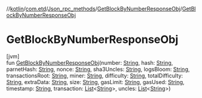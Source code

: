 //[kotlin](../../../../index.md)/[com.etd](../../index.md)/[Json_rpc_methods](../index.md)/[GetBlockByNumberResponseObj](index.md)/[GetBlockByNumberResponseObj](-get-block-by-number-response-obj.md)

# GetBlockByNumberResponseObj

[jvm]\
fun [GetBlockByNumberResponseObj](-get-block-by-number-response-obj.md)(number: [String](https://kotlinlang.org/api/latest/jvm/stdlib/kotlin/-string/index.html), hash: [String](https://kotlinlang.org/api/latest/jvm/stdlib/kotlin/-string/index.html), parnetHash: [String](https://kotlinlang.org/api/latest/jvm/stdlib/kotlin/-string/index.html), nonce: [String](https://kotlinlang.org/api/latest/jvm/stdlib/kotlin/-string/index.html), sha3Uncles: [String](https://kotlinlang.org/api/latest/jvm/stdlib/kotlin/-string/index.html), logsBloom: [String](https://kotlinlang.org/api/latest/jvm/stdlib/kotlin/-string/index.html), transactionsRoot: [String](https://kotlinlang.org/api/latest/jvm/stdlib/kotlin/-string/index.html), miner: [String](https://kotlinlang.org/api/latest/jvm/stdlib/kotlin/-string/index.html), difficulty: [String](https://kotlinlang.org/api/latest/jvm/stdlib/kotlin/-string/index.html), totalDifficulty: [String](https://kotlinlang.org/api/latest/jvm/stdlib/kotlin/-string/index.html), extraData: [String](https://kotlinlang.org/api/latest/jvm/stdlib/kotlin/-string/index.html), size: [String](https://kotlinlang.org/api/latest/jvm/stdlib/kotlin/-string/index.html), gasLimit: [String](https://kotlinlang.org/api/latest/jvm/stdlib/kotlin/-string/index.html), gasUsed: [String](https://kotlinlang.org/api/latest/jvm/stdlib/kotlin/-string/index.html), timestamp: [String](https://kotlinlang.org/api/latest/jvm/stdlib/kotlin/-string/index.html), transaction: [List](https://kotlinlang.org/api/latest/jvm/stdlib/kotlin.collections/-list/index.html)&lt;[String](https://kotlinlang.org/api/latest/jvm/stdlib/kotlin/-string/index.html)&gt;, uncles: [List](https://kotlinlang.org/api/latest/jvm/stdlib/kotlin.collections/-list/index.html)&lt;[String](https://kotlinlang.org/api/latest/jvm/stdlib/kotlin/-string/index.html)&gt;)
